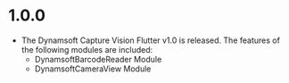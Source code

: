 # 1.0.0

* The Dynamsoft Capture Vision Flutter v1.0 is released. The features of the following modules are included:
  * DynamsoftBarcodeReader Module
  * DynamsoftCameraView Module
